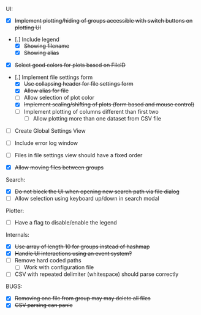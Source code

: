 UI:
- [x] ~~Implement plotting/hiding of groups accessible with switch
      buttons on plotting UI~~
- [.] Include legend
  - [x] ~~Showing filename~~
  - [x] ~~Showing alias~~
- [x] ~~Select good colors for plots based on FileID~~
- [.] Implement file settings form
  - [x] ~~Use collapsing header for file settings form~~
  - [x] ~~Allow alias for file~~
  - [ ] Allow selection of plot color
  - [x] ~~Implement scaling/shifting of plots (form based and mouse control)~~
  - [ ] Implement plotting of columns different than first two
    - [ ] Allow plotting more than one dataset from CSV file
- [ ] Create Global Settings View
- [ ] Include error log window 
- [ ] Files in file settings view should have a fixed order

- [x] ~~Allow moving files between groups~~

Search:
- [x] ~~Do not block the UI when opening new search path via file dialog~~
- [ ] Allow selection using keyboard up/down in search modal

Plotter:
- [ ] Have a flag to disable/enable the legend

Internals:
- [x] ~~Use array of length 10 for groups instead of hashmap~~
- [x] ~~Handle UI interactions using an event system?~~
- [ ] Remove hard coded paths
  - [ ] Work with configuration file
- [ ] CSV with repeated delimiter (whitespace) should parse correctly

BUGS:
- [x] ~~Removing one file from group may may delete all files~~
- [x] ~~CSV parsing can panic~~

